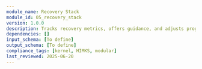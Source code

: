 ```yaml
---
module_name: Recovery Stack
module_id: 05_recovery_stack
version: 1.0.0
description: Tracks recovery metrics, offers guidance, and adjusts programming based on sleep, readiness, fatigue, and recovery markers.
dependencies: []
input_schema: [To define]
output_schema: [To define]
compliance_tags: [kernel, HIMKS, modular]
last_reviewed: 2025-06-20
---
```

